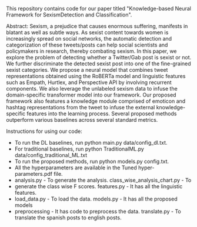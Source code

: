 ﻿This repository contains code for our paper titled "Knowledge-based Neural Framework for SexismDetection and Classification". 


Abstract: Sexism, a prejudice that causes enormous suffering, manifests in blatant as well as subtle ways. As sexist content towards women is increasingly spread on social networks, the automatic detection and categorization of these tweets/posts can help social scientists and policymakers in research, thereby combating sexism. In this paper, we explore the problem of detecting whether a Twitter/Gab post is sexist or not. We further discriminate the detected sexist post into one of the fine-grained sexist categories. We propose a neural model that combines tweet representations obtained using the RoBERTa model and linguistic features such as Empath, Hurtlex, and Perspective API by involving recurrent components. We also leverage the unlabeled sexism data to infuse the domain-specific transformer model into our framework. Our proposed framework also features a knowledge module comprised of emoticon and hashtag representations from the tweet to infuse the external knowledge-specific features into the learning process. Several proposed methods outperform various baselines across several standard metrics.


Instructions for using our code: 
* To run the DL baselines, run python main.py data/config_dl.txt.
* For traditional baselines, run python TraditionalML.py data/config_traditional_ML.txt 
* To run the proposed methods, run python models.py config.txt. 
* All the hyperparameters are available in the Tuned hyper-parameters.pdf file.
* analysis.py - To generate the analysis. class_wise_analysis_chart.py - To
* generate the class wise F scores. features.py - It has all the linguistic features.
* load_data.py - To load the data. models.py - It has all the proposed models
* preprocessing - It has code to preprocess the data. translate.py - To translate the spanish posts to english posts.